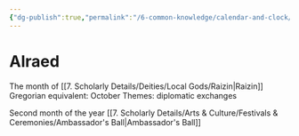 ```yaml
---
{"dg-publish":true,"permalink":"/6-common-knowledge/calendar-and-clock/months/alraed/"}
---
```


# Alraed

The month of [[7. Scholarly Details/Deities/Local Gods/Raizin\|Raizin]] 
Gregorian equivalent: October
Themes: diplomatic exchanges

Second month of the year
[[7. Scholarly Details/Arts & Culture/Festivals & Ceremonies/Ambassador's Ball\|Ambassador's Ball]] 